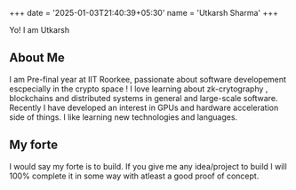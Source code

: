 +++
date = '2025-01-03T21:40:39+05:30'
name = 'Utkarsh Sharma'
+++


Yo! I am Utkarsh

## About Me

I am Pre-final year at IIT Roorkee, passionate about software developement escpecially in the crypto space !
I love learning about zk-crytography , blockchains and distributed systems in general and large-scale software. Recently I have developed an interest in GPUs and hardware acceleration side of things. I like learning new technologies and languages.

## My forte

I would say my forte is to build. If you give me any idea/project to build I will 100% complete it in some way with atleast a good proof of concept.
